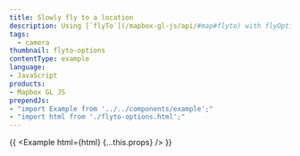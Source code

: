 ```yaml
---
title: Slowly fly to a location
description: Using [`flyTo`](/mapbox-gl-js/api/#map#flyto) with flyOptions.
tags:
  - camera
thumbnail: flyto-options
contentType: example
language:
- JavaScript
products:
- Mapbox GL JS
prependJs:
- "import Example from '../../components/example';"
- "import html from './flyto-options.html';"
---
```


{{ <Example html={html} {...this.props} /> }}
